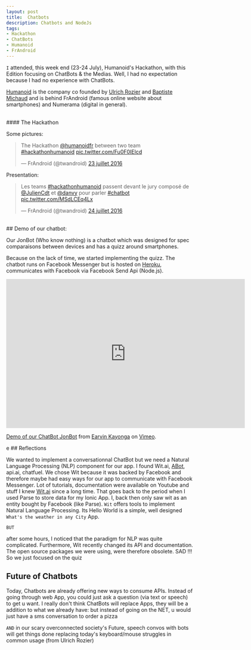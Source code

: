 ```yaml
---
layout: post
title:  Chatbots
description: Chatbots and NodeJs
tags:
- Hackathon
- ChatBots
- Humanoid
- FrAndroid
---
```


`I` attended, this week end (23-24 July),  Humanoid's Hackathon, with this Edition focusing on ChatBots & the Medias. Well, I had no expectation because I had no experience with ChatBots.

[Humanoid](http://humanoid.fr/) is the company  co founded by [Ulrich Rozier](https://twitter.com/UlrichRozier) and [Baptiste Michaud](https://twitter.com/bactisme) and is behind FrAndroid (famous online website about smartphones) and Numerama (digital in general).

<br/>
#### The Hackathon
<br/>

Some pictures:

<blockquote class="twitter-tweet" data-lang="fr"><p lang="fr" dir="ltr">The Hackathon <a href="https://twitter.com/HumanoidFr">@humanoidfr</a> between two team <a href="https://twitter.com/hashtag/hackathonhumanoid?src=hash">#hackathonhumanoid</a> <a href="https://t.co/Fu0F0IElcd">pic.twitter.com/Fu0F0IElcd</a></p>&mdash; FrAndroid (@twandroid) <a href="https://twitter.com/twandroid/status/756862441708027904">23 juillet 2016</a></blockquote>
<script async src="//platform.twitter.com/widgets.js" charset="utf-8"></script>

Presentation:

<blockquote class="twitter-tweet" data-conversation="none" data-lang="fr"><p lang="fr" dir="ltr">Les teams <a href="https://twitter.com/hashtag/hackathonhumanoid?src=hash">#hackathonhumanoid</a> passent devant le jury composé de <a href="https://twitter.com/JulienCdt">@JulienCdt</a> et <a href="https://twitter.com/danvy">@danvy</a> pour parler <a href="https://twitter.com/hashtag/chatbot?src=hash">#chatbot</a> <a href="https://t.co/MSdLCEq4Lx">pic.twitter.com/MSdLCEq4Lx</a></p>&mdash; FrAndroid (@twandroid) <a href="https://twitter.com/twandroid/status/757196657037565952">24 juillet 2016</a></blockquote>
<script async src="//platform.twitter.com/widgets.js" charset="utf-8"></script>

<br/>
## Demo of our chatbot:
<br/>

Our JonBot (Who know nothing) is a chatbot which was designed for spec comparaisons between devices and has a quizz around smartphones.

Because on the lack of time, we started implementing the quizz. The chatbot runs on Facebook Messenger but is hosted on [Heroku](https://heroku.com/), communicates with Facebook via Facebook Send Api (Node.js).

<iframe src="https://player.vimeo.com/video/176060667" width="640" height="400" frameborder="0" webkitallowfullscreen mozallowfullscreen allowfullscreen></iframe>
<p><a href="https://vimeo.com/176060667">Demo of our ChatBot JonBot</a> from <a href="https://vimeo.com/user54727870">Earvin Kayonga</a> on <a href="https://vimeo.com">Vimeo</a>.</p>
e
## Reflections

We wanted to implement a conversationnal ChatBot but we need a Natural Language Processing (NLP) component for our app.
I found Wit.ai, [ABot](https://github.com/itsabot/abot), api.ai, chatfuel. We chose Wit because it was backed by Facebook and therefore
maybe had easy ways for our app to communicate with Facebook Messenger. Lot of tutorials, documentation  were available on Youtube and stuff
I knew [Wit.ai](https://wit.ai/EarvinKayonga) since a long time. That goes back to the period when I used Parse to store data for my Ionic App.
I, back then only saw wit as an entity bought by Facebook (like Parse).
`Wit` offers tools to implement Natural Language Processing. Its Hello World is a simple, well designed `What's the weather in any City` App.

`BUT`

after some hours, I noticed that the paradigm for NLP was quite complicated. Furthermore, Wit recently changed its API and documentation. The open source packages we were using, were therefore obsolete. SAD !!!
So we just focused on the quiz


## Future of Chatbots

Today, Chatbots are already offering new ways to consume APIs. Instead of going through web App, you could just ask a question (via text or speech) to get u want. I really don't think ChatBots will replace Apps, they will be a addition to what we already have: but instead of going on the NET, u would just have a sms conversation to order a pizza

`AND` in our scary overconnected society's Future, speech convos with bots will get things done replacing today's keyboard/mouse struggles in common usage (from Ulrich Rozier)
